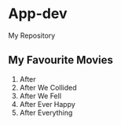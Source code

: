 # App-dev
My Repository
## My Favourite Movies
1. After
2. After We Collided
3. After We Fell
4. After Ever Happy
5. After Everything
